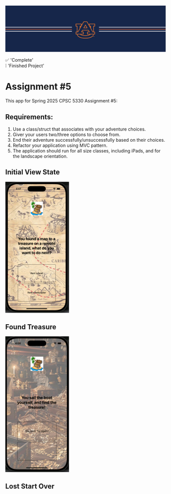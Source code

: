 ![alt text](https://github.com/dsample001/CPSC5330-Assignment-5/blob/main/Docs/banner_au.png?raw=true)


:white_check_mark: 'Complete' <br/>
:grey_exclamation: 'Finished Project'

# Assignment #5
This app for Spring 2025 CPSC 5330 Assignment #5: 

## Requirements:
1. Use a class/struct that associates with your adventure choices.
2. Giver your users two/three options to choose from.
3. End their adventure successfully/unsuccessfully based on their choices.
4. Refactor your application using MVC pattern.
5. The application should run for all size classes, including iPads, and for the landscape orientation.

## Initial View State
<img src="https://github.com/dsample001/CPSC5330-Assignment-5/blob/main/Docs/Start-Screen.png?raw=true" width="200">


## Found Treasure
<img src="https://github.com/dsample001/CPSC5330-Assignment-5/blob/main/Docs/You-Win-Screen.png?raw=true" width="200">


## Lost Start Over



